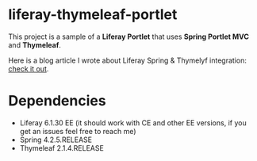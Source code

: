 # liferay-thymeleaf-portlet
This project is a sample of a **Liferay Portlet** that uses **Spring Portlet MVC** and **Thymeleaf**.

Here is a blog article I wrote about Liferay Spring & Thymelyf integration: [check it out](http://vianneyfaiv.re/2016/03/14/liferay-create-a-spring-mvc-portlet-using-thymeleaf-templating-engine/).

# Dependencies 
* Liferay 6.1.30 EE (it should work with CE and other EE versions, if you get an issues feel free to reach me)
* Spring 4.2.5.RELEASE
* Thymeleaf 2.1.4.RELEASE

